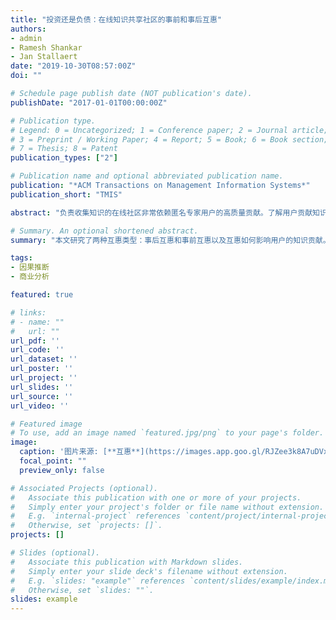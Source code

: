 ```yaml
---
title: "投资还是负债：在线知识共享社区的事前和事后互惠"
authors:
- admin
- Ramesh Shankar
- Jan Stallaert
date: "2019-10-30T08:57:00Z"
doi: ""

# Schedule page publish date (NOT publication's date).
publishDate: "2017-01-01T00:00:00Z"

# Publication type.
# Legend: 0 = Uncategorized; 1 = Conference paper; 2 = Journal article;
# 3 = Preprint / Working Paper; 4 = Report; 5 = Book; 6 = Book section;
# 7 = Thesis; 8 = Patent
publication_types: ["2"]

# Publication name and optional abbreviated publication name.
publication: "*ACM Transactions on Management Information Systems*"
publication_short: "TMIS"

abstract: "负责收集知识的在线社区非常依赖匿名专家用户的高质量贡献。了解用户贡献知识的动机可帮助从业者设计此类网站，以实现最佳的用户贡献和用户利益。之前的学者已经研究了用户之间的互惠如何激励用户在线共享知识。在此项研究中，我们关注了两种互惠类型作为在线贡献的驱动因素：事后互惠和事前互惠。“事后互惠”是指过去曾从他人那里获得帮助的用户，而现在则通过帮助他人来回报。通过工具变量方法执行的自然实验作为识别策略，我们在StackOverflow.com上测试了上周收到更多答案的用户在本周是否回答了更多问题。我们发现事后互惠与知识贡献之间存在显着的正相关关系，而这种互惠动机会随着时间而降低。“事前互惠”是指人们之所以现在帮助别人是期望未来别人会帮助自己。使用来自StackOverflow.com的数据，我们利用自然实验进行了双重差分分析，并找到了支持事前互惠存在的证据。这项研究为互惠提供了新的分类法，并提供了有关互惠如何推动在线知识共享的新见解。"

# Summary. An optional shortened abstract.
summary: "本文研究了两种互惠类型：事后互惠和事前互惠以及互惠如何影响用户的知识贡献。"

tags:
- 因果推断
- 商业分析

featured: true

# links:
# - name: ""
#   url: ""
url_pdf: ''
url_code: ''
url_dataset: ''
url_poster: ''
url_project: ''
url_slides: ''
url_source: ''
url_video: ''

# Featured image
# To use, add an image named `featured.jpg/png` to your page's folder. 
image:
  caption: '图片来源: [**互惠**](https://images.app.goo.gl/RJZee3k8A7uDVxkv6)'
  focal_point: ""
  preview_only: false

# Associated Projects (optional).
#   Associate this publication with one or more of your projects.
#   Simply enter your project's folder or file name without extension.
#   E.g. `internal-project` references `content/project/internal-project/index.md`.
#   Otherwise, set `projects: []`.
projects: []

# Slides (optional).
#   Associate this publication with Markdown slides.
#   Simply enter your slide deck's filename without extension.
#   E.g. `slides: "example"` references `content/slides/example/index.md`.
#   Otherwise, set `slides: ""`.
slides: example
---
```


